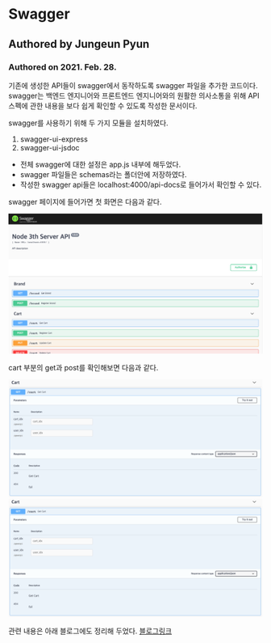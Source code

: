 # Swagger
## Authored by Jungeun Pyun
### Authored on 2021. Feb. 28.

기존에 생성한 API들이 swagger에서 동작하도록 swagger 파일을 추가한 코드이다.
swagger는 백엔드 엔지니어와 프론트엔드 엔지니어와의 원활한 의사소통을 위해 API 스펙에 관한 내용을 보다 쉽게 확인할 수 있도록 작성한 문서이다.
 
swagger를 사용하기 위해 두 가지 모듈을 설치하였다.
1. swagger-ui-express
2. swagger-ui-jsdoc

- 전체 swagger에 대한 설정은 app.js 내부에 해두었다.
- swagger 파일들은 schemas라는 폴더안에 저장하였다.
- 작성한 swagger api들은 localhost:4000/api-docs로 들어가서 확인할 수 있다.

swagger 페이지에 들어가면 첫 화면은 다음과 같다.       

![alt text](https://github.com/Jungeun-Pyun/Swagger/blob/main/images/swaggermain.png)
         
cart 부분의 get과 post를 확인해보면 다음과 같다. 

![image info](./images/swaggerget.png)         
![image info](./images/swaggerget.png)

관련 내용은 아래 블로그에도 정리해 두었다.
[블로그링크](https://jungeunpyun.tistory.com/35) 